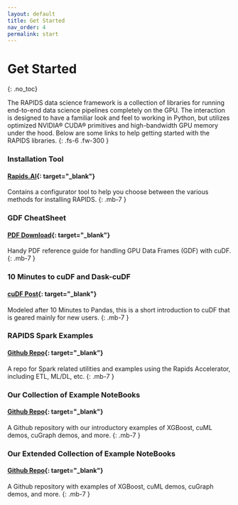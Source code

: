 ```yaml
---
layout: default
title: Get Started
nav_order: 4
permalink: start
---
```


# Get Started
{: .no_toc}

The RAPIDS data science framework is a collection of libraries for running end-to-end data science pipelines completely on the GPU. The interaction is designed to have a familiar look and feel to working in Python, but utilizes optimized NVIDIA® CUDA® primitives and high-bandwidth GPU memory under the hood. Below are some links to help getting started with the RAPIDS libraries.
{: .fs-6 .fw-300 }

### Installation Tool
#### **[Rapids.AI](https://rapids.ai/start.html#get-rapids){: target="_blank"}**
Contains a configurator tool to help you choose between the various methods for installing RAPIDS.
{: .mb-7 }


### GDF CheatSheet
#### **[PDF Download](https://rapids.ai/assets/files/cheatsheet.pdf){: target="_blank"}**
Handy PDF reference guide for handling GPU Data Frames (GDF) with cuDF.
{: .mb-7 }

### 10 Minutes to cuDF and Dask-cuDF
#### **[cuDF Post](/api/cudf/stable/user_guide/10min.html){: target="_blank"}**
Modeled after 10 Minutes to Pandas, this is a short introduction to cuDF that is geared mainly for new users.
{: .mb-7 }

### RAPIDS Spark Examples
#### **[Github Repo](https://github.com/NVIDIA/spark-rapids-examples){: target="_blank"}**
A repo for Spark related utilities and examples using the Rapids Accelerator, including ETL, ML/DL, etc.
{: .mb-7 }

### Our Collection of Example NoteBooks
#### **[Github Repo](https://github.com/rapidsai/notebooks){: target="_blank"}**
A Github repository with our introductory examples of XGBoost, cuML demos, cuGraph demos, and more.
{: .mb-7 }

### Our Extended Collection of Example NoteBooks
#### **[Github Repo](https://github.com/rapidsai/notebooks-contrib){: target="_blank"}**
A Github repository with examples of XGBoost, cuML demos, cuGraph demos, and more.
{: .mb-7 }
